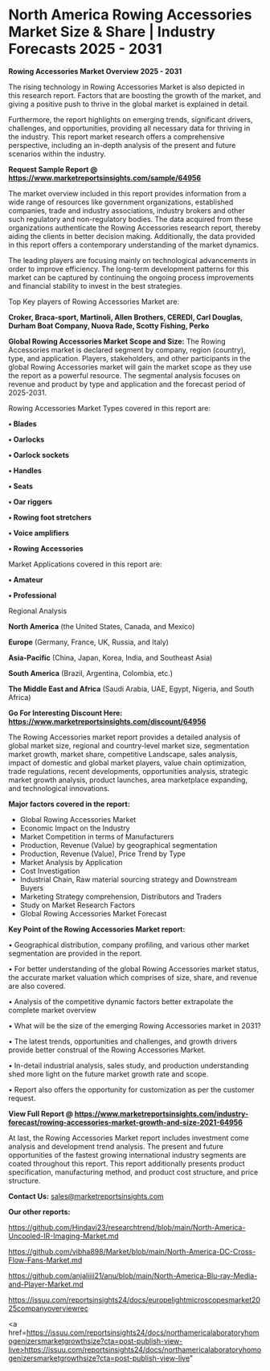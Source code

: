 # North America Rowing Accessories Market Size & Share | Industry Forecasts 2025 - 2031

<Strong> Rowing Accessories Market Overview 2025 - 2031</strong>

The rising technology in Rowing Accessories Market is also depicted in this research report. Factors that are boosting the growth of the market, and giving a positive push to thrive in the global market is explained in detail.

Furthermore, the report highlights on emerging trends, significant drivers, challenges, and opportunities, providing all necessary data for thriving in the industry. This report market research offers a comprehensive perspective, including an in-depth analysis of the present and future scenarios within the industry.

<strong>Request Sample Report @ <a href=https://www.marketreportsinsights.com/sample/64956>https://www.marketreportsinsights.com/sample/64956</a></strong>

The market overview included in this report provides information from a wide range of resources like government organizations, established companies, trade and industry associations, industry brokers and other such regulatory and non-regulatory bodies. The data acquired from these organizations authenticate the Rowing Accessories research report, thereby aiding the clients in better decision making. Additionally, the data provided in this report offers a contemporary understanding of the market dynamics.

The leading players are focusing mainly on technological advancements in order to improve efficiency. The long-term development patterns for this market can be captured by continuing the ongoing process improvements and financial stability to invest in the best strategies.

Top Key players of Rowing Accessories Market are:

<strong>Croker, Braca-sport, Martinoli, Allen Brothers, CEREDI, Carl Douglas, Durham Boat Company, Nuova Rade, Scotty Fishing, Perko</strong>

<strong><b>Global Rowing Accessories Market Scope and Size:</b></strong>
The Rowing Accessories market is declared segment by company, region (country), type, and application. Players, stakeholders, and other participants in the global Rowing Accessories market will gain the market scope as they use the report as a powerful resource. The segmental analysis focuses on revenue and product by type and application and the forecast period of 2025-2031.

Rowing Accessories Market Types covered in this report are:

<strong>• Blades

• Oarlocks

• Oarlock sockets

• Handles

• Seats

• Oar riggers

• Rowing foot stretchers

• Voice amplifiers

• Rowing Accessories</strong>

Market Applications covered in this report are:

<strong>• Amateur

• Professional</strong> 

Regional Analysis

<strong>North America</strong> (the United States, Canada, and Mexico)

<strong>Europe</strong> (Germany, France, UK, Russia, and Italy)

<strong>Asia-Pacific</strong> (China, Japan, Korea, India, and Southeast Asia)

<strong>South America</strong> (Brazil, Argentina, Colombia, etc.)

<strong>The Middle East and Africa</strong> (Saudi Arabia, UAE, Egypt, Nigeria, and South Africa)

<strong>Go For Interesting Discount Here: <a href=https://www.marketreportsinsights.com/discount/64956>https://www.marketreportsinsights.com/discount/64956</a></strong>

The Rowing Accessories market report provides a detailed analysis of global market size, regional and country-level market size, segmentation market growth, market share, competitive Landscape, sales analysis, impact of domestic and global market players, value chain optimization, trade regulations, recent developments, opportunities analysis, strategic market growth analysis, product launches, area marketplace expanding, and technological innovations.

<strong><b>Major factors covered in the report:</b></strong>
<ul>
  <li>Global Rowing Accessories Market </li>
  <li>Economic Impact on the Industry</li>
  <li>Market Competition in terms of Manufacturers</li>
  <li>Production, Revenue (Value) by geographical segmentation</li>
  <li>Production, Revenue (Value), Price Trend by Type</li>
  <li>Market Analysis by Application</li>
  <li>Cost Investigation</li>
  <li>Industrial Chain, Raw material sourcing strategy and Downstream Buyers</li>
  <li>Marketing Strategy comprehension, Distributors and Traders</li>
  <li>Study on Market Research Factors</li>
  <li>Global Rowing Accessories Market Forecast</li>
</ul>

<strong><b>Key Point of the Rowing Accessories Market report:</b></strong>

• Geographical distribution, company profiling, and various other market segmentation are provided in the report.

• For better understanding of the global Rowing Accessories market status, the accurate market valuation which comprises of size, share, and revenue are also covered.

• Analysis of the competitive dynamic factors better extrapolate the complete market overview

• What will be the size of the emerging Rowing Accessories market in 2031?

• The latest trends, opportunities and challenges, and growth drivers provide better construal of the Rowing Accessories Market.

• In-detail industrial analysis, sales study, and production understanding shed more light on the future market growth rate and scope.

• Report also offers the opportunity for customization as per the customer request.

<strong><b>View Full Report @ <a href=https://www.marketreportsinsights.com/industry-forecast/rowing-accessories-market-growth-and-size-2021-64956>https://www.marketreportsinsights.com/industry-forecast/rowing-accessories-market-growth-and-size-2021-64956</a></b></strong>


At last, the Rowing Accessories Market report includes investment come analysis and development trend analysis. The present and future opportunities of the fastest growing international industry segments are coated throughout this report. This report additionally presents product specification, manufacturing method, and product cost structure, and price structure.

<strong>Contact Us:</strong>
sales@marketreportsinsights.com

<strong>Our other reports:</strong>

<a href=https://github.com/Hindavi23/researchtrend/blob/main/North-America-Uncooled-IR-Imaging-Market.md>https://github.com/Hindavi23/researchtrend/blob/main/North-America-Uncooled-IR-Imaging-Market.md</a>

<a href=https://github.com/vibha898/Market/blob/main/North-America-DC-Cross-Flow-Fans-Market.md>https://github.com/vibha898/Market/blob/main/North-America-DC-Cross-Flow-Fans-Market.md</a>

<a href=https://github.com/anjaliiii21/anu/blob/main/North-America-Blu-ray-Media-and-Player-Market.md>https://github.com/anjaliiii21/anu/blob/main/North-America-Blu-ray-Media-and-Player-Market.md</a>

<a href=https://issuu.com/reportsinsights24/docs/europelightmicroscopesmarket2025companyoverviewrec>https://issuu.com/reportsinsights24/docs/europelightmicroscopesmarket2025companyoverviewrec</a>

<a href=https://issuu.com/reportsinsights24/docs/northamericalaboratoryhomogenizersmarketgrowthsize?cta=post-publish-view-live>https://issuu.com/reportsinsights24/docs/northamericalaboratoryhomogenizersmarketgrowthsize?cta=post-publish-view-live</a>"
